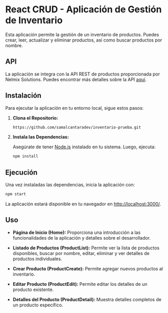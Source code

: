 # React CRUD - Aplicación de Gestión de Inventario

Esta aplicación permite la gestión de un inventario de productos. Puedes crear, leer, actualizar y eliminar productos, así como buscar productos por nombre.

## API

La aplicación se integra con la API REST de productos proporcionada por Nelmix Solutions. Puedes encontrar más detalles sobre la API [aquí](https://github.com/Nelmix-Solutions/Api-PruebaFront).

## Instalación

Para ejecutar la aplicación en tu entorno local, sigue estos pasos:

1. **Clona el Repositorio:**

   ```bash
   https://github.com/samalcantaradev/inventario-prueba.git
   ```

2. **Instala las Dependencias:**

   Asegúrate de tener [Node.js](https://nodejs.org/) instalado en tu sistema. Luego, ejecuta:

   ```bash
   npm install
   ```

## Ejecución

Una vez instaladas las dependencias, inicia la aplicación con:

```bash
npm start
```

La aplicación estará disponible en tu navegador en [http://localhost:3000/](http://localhost:3000/).

## Uso

- **Página de Inicio (Home):** Proporciona una introducción a las funcionalidades de la aplicación y detalles sobre el desarrollador.

- **Listado de Productos (ProductList):** Permite ver la lista de productos disponibles, buscar por nombre, editar, eliminar y ver detalles de productos individuales.

- **Crear Producto (ProductCreate):** Permite agregar nuevos productos al inventario.

- **Editar Producto (ProductEdit):** Permite editar los detalles de un producto existente.

- **Detalles del Producto (ProductDetail):** Muestra detalles completos de un producto específico.
